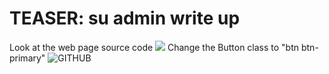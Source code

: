 # TEASER: su admin write up

Look at the web page source code
![](https://i.imgur.com/WCeBK3J.jpg"")
Change the Button class to "btn btn-primary"
![GITHUB]( https://i.imgur.com/3Xr2JAh.jpg"圖片名稱")